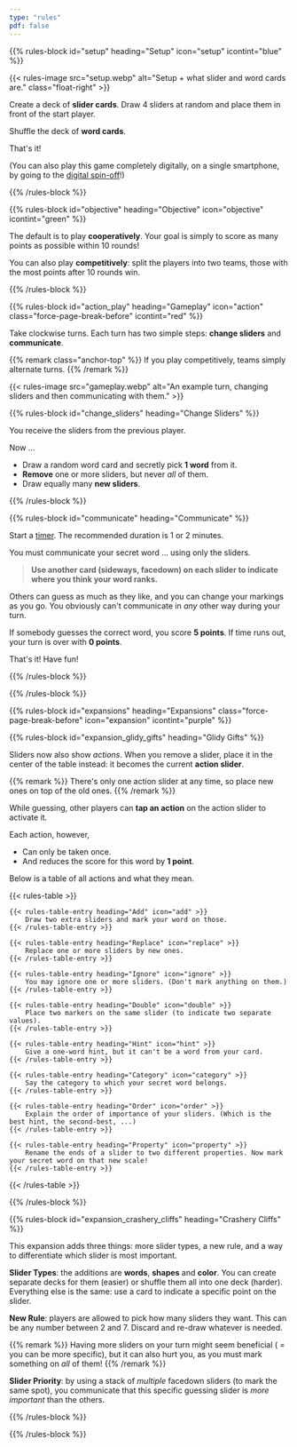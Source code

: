 ```yaml
---
type: "rules"
pdf: false
---
```


{{% rules-block id="setup" heading="Setup" icon="setup" icontint="blue" %}}

{{< rules-image src="setup.webp" alt="Setup + what slider and word cards are." class="float-right" >}}

Create a deck of **slider cards**. Draw 4 sliders at random and place them in front of the start player.

Shuffle the deck of **word cards**.

That's it!

(You can also play this game completely digitally, on a single smartphone, by going to the [digital spin-off](/slippery-slopes-trippy-touches)!)

{{% /rules-block %}}

{{% rules-block id="objective" heading="Objective" icon="objective" icontint="green" %}}

The default is to play **cooperatively**. Your goal is simply to score as many points as possible within 10 rounds!

You can also play **competitively**: split the players into two teams, those with the most points after 10 rounds win.

{{% /rules-block %}}

{{% rules-block id="action_play" heading="Gameplay" icon="action" class="force-page-break-before" icontint="red" %}}

Take clockwise turns. Each turn has two simple steps: **change sliders** and **communicate**.

{{% remark class="anchor-top" %}}
If you play competitively, teams simply alternate turns.
{{% /remark %}}

{{< rules-image src="gameplay.webp" alt="An example turn, changing sliders and then communicating with them." >}}

{{% rules-block id="change_sliders" heading="Change Sliders" %}}

You receive the sliders from the previous player. 

Now ...

* Draw a random word card and secretly pick **1 word** from it.
* **Remove** one or more sliders, but never _all_ of them.
* Draw equally many **new sliders**.

{{% /rules-block %}}

{{% rules-block id="communicate" heading="Communicate" %}}

Start a [timer](https://pandaqi.com/tools/timer). The recommended duration is 1 or 2 minutes.

You must communicate your secret word ... using only the sliders. 

> **Use another card (sideways, facedown) on each slider to indicate where you think your word ranks.**

Others can guess as much as they like, and you can change your markings as you go. You obviously can't communicate in _any_ other way during your turn.

If somebody guesses the correct word, you score **5 points**. If time runs out, your turn is over with **0 points**.

That's it! Have fun!

{{% /rules-block %}}

{{% /rules-block %}}

{{% rules-block id="expansions" heading="Expansions" class="force-page-break-before" icon="expansion" icontint="purple" %}}

{{% rules-block id="expansion_glidy_gifts" heading="Glidy Gifts" %}}

Sliders now also show _actions_. When you remove a slider, place it in the center of the table instead: it becomes the current **action slider**.

{{% remark %}}
There's only one action slider at any time, so place new ones on top of the old ones.
{{% /remark %}}

While guessing, other players can **tap an action** on the action slider to activate it. 

Each action, however,

* Can only be taken once.
* And reduces the score for this word by **1 point**.

Below is a table of all actions and what they mean.

{{< rules-table >}}
<!-- -->
    {{< rules-table-entry heading="Add" icon="add" >}}
        Draw two extra sliders and mark your word on those.
    {{< /rules-table-entry >}}
<!-- -->
    {{< rules-table-entry heading="Replace" icon="replace" >}}
        Replace one or more sliders by new ones.
    {{< /rules-table-entry >}}
<!-- -->
    {{< rules-table-entry heading="Ignore" icon="ignore" >}}
        You may ignore one or more sliders. (Don't mark anything on them.)
    {{< /rules-table-entry >}}
<!-- -->
    {{< rules-table-entry heading="Double" icon="double" >}}
        Place two markers on the same slider (to indicate two separate values).
    {{< /rules-table-entry >}}
<!-- -->
    {{< rules-table-entry heading="Hint" icon="hint" >}}
        Give a one-word hint, but it can't be a word from your card.
    {{< /rules-table-entry >}}
<!-- -->
    {{< rules-table-entry heading="Category" icon="category" >}}
        Say the category to which your secret word belongs.
    {{< /rules-table-entry >}}
<!-- -->
    {{< rules-table-entry heading="Order" icon="order" >}}
        Explain the order of importance of your sliders. (Which is the best hint, the second-best, ...)
    {{< /rules-table-entry >}}
<!-- -->
    {{< rules-table-entry heading="Property" icon="property" >}}
        Rename the ends of a slider to two different properties. Now mark your secret word on that new scale!
    {{< /rules-table-entry >}}
<!-- -->
{{< /rules-table >}}

{{% /rules-block %}}

{{% rules-block id="expansion_crashery_cliffs" heading="Crashery Cliffs" %}}

This expansion adds three things: more slider types, a new rule, and a way to differentiate which slider is most important.

**Slider Types**: the additions are **words**, **shapes** and **color**. You can create separate decks for them (easier) or shuffle them all into one deck (harder). Everything else is the same: use a card to indicate a specific point on the slider.

**New Rule**: players are allowed to pick how many sliders they want. This can be any number between 2 and 7. Discard and re-draw whatever is needed.

{{% remark %}}
Having more sliders on your turn might seem beneficial ( = you can be more specific), but it can also hurt you, as you must mark something on _all_ of them!
{{% /remark %}}

**Slider Priority**: by using a stack of _multiple_ facedown sliders (to mark the same spot), you communicate that this specific guessing slider is _more important_ than the others.

{{% /rules-block %}}

{{% /rules-block %}}